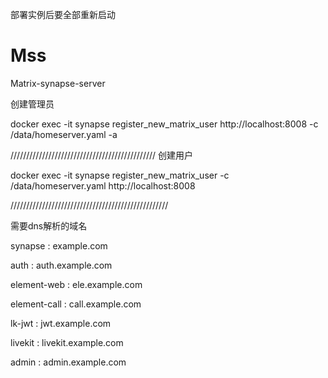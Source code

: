 部署实例后要全部重新启动



# Mss
Matrix-synapse-server

创建管理员

docker exec -it synapse register_new_matrix_user http://localhost:8008 -c /data/homeserver.yaml -a

//////////////////////////////////////////////
创建用户

docker exec -it synapse register_new_matrix_user -c /data/homeserver.yaml http://localhost:8008

//////////////////////////////////////////////////

需要dns解析的域名

synapse      :  example.com



auth         :  auth.example.com



element-web  :  ele.example.com


element-call :  call.example.com


lk-jwt       :  jwt.example.com


livekit      :  livekit.example.com


admin        :  admin.example.com


